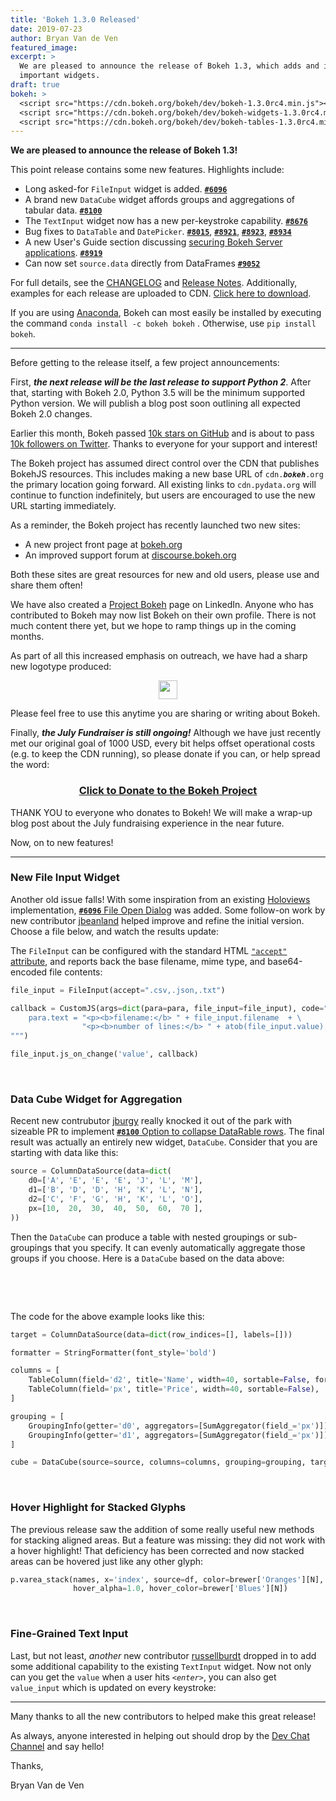 ```yaml
---
title: 'Bokeh 1.3.0 Released'
date: 2019-07-23
author: Bryan Van de Ven
featured_image:
excerpt: >
  We are pleased to announce the release of Bokeh 1.3, which adds and improves
  important widgets.
draft: true
bokeh: >
  <script src="https://cdn.bokeh.org/bokeh/dev/bokeh-1.3.0rc4.min.js"></script>
  <script src="https://cdn.bokeh.org/bokeh/dev/bokeh-widgets-1.3.0rc4.min.js"></script>
  <script src="https://cdn.bokeh.org/bokeh/dev/bokeh-tables-1.3.0rc4.min.js"></script>
---
```


**We are pleased to announce the release of Bokeh 1.3!**

This point release contains some new features. Highlights include:

* Long asked-for ``FileInput`` widget is added. [**``#6096``**](https://github.com/bokeh/bokeh/issues/6096)
* A brand new ``DataCube`` widget affords groups and aggregations of tabular data. [**``#8100``**](https://github.com/bokeh/bokeh/issues/8100)
* The ``TextInput`` widget now has a new per-keystroke capability. [**``#8676``**](https://github.com/bokeh/bokeh/issues/8676)
* Bug fixes to ``DataTable`` and ``DatePicker``. [**``#8015``**](https://github.com/bokeh/bokeh/issues/8015), [**``#8921``**](https://github.com/bokeh/bokeh/issues/8921), [**``#8923``**](https://github.com/bokeh/bokeh/issues/8923), [**``#8934``**](https://github.com/bokeh/bokeh/issues/8934)
* A new User's Guide section discussing [securing Bokeh Server applications](https://bokeh.pydata.org/en/latest/docs/user_guide/server.html#security). [**``#8919``**](https://github.com/bokeh/bokeh/issues/8919)
* Can now set `source.data` directly from DataFrames [**``#9052``**](https://github.com/bokeh/bokeh/issues/9052)

For full details, see the [CHANGELOG](https://github.com/bokeh/bokeh/blob/master/CHANGELOG)
and [Release Notes](https://bokeh.pydata.org/en/latest/docs/releases.html).
Additionally, examples for each release are uploaded to CDN.
[Click here to download](https://cdn.bokeh.org/bokeh/examples/examples-1.3.0.zip).

If you are using
[Anaconda](https://www.anaconda.com/downloads), Bokeh can most easily be installed
by executing the command ``conda install -c bokeh bokeh`` . Otherwise, use
``pip install bokeh``.

-----

Before getting to the release itself, a few project announcements:

First, ***the next release will be the last release to support Python 2***.
After that, starting with Bokeh 2.0, Python 3.5 will be the minimum supported Python version.
We will publish a blog post soon outlining all expected Bokeh 2.0 changes.

Earlier this month, Bokeh passed [10k stars on GitHub](https://github.com/bokeh/bokeh) and is
about to pass [10k followers on Twitter](https://twitter.com/BokehPlots). Thanks to everyone
for your support and interest!

The Bokeh project has assumed direct control over the CDN that publishes BokehJS
resources. This includes making a new base URL of ``cdn.``***``bokeh``***``.org`` the primary
location going forward. All existing links to ``cdn.pydata.org`` will continue
to function indefinitely, but users are encouraged to use the new URL
starting immediately.

As a reminder, the Bokeh project has recently launched two new sites:

* A new project front page at [bokeh.org](https://bokeh.org)
* An improved support forum at [discourse.bokeh.org](https://discourse.bokeh.org)

Both these sites are great resources for new and old users, please use and share
them often!

We have also created a [Project Bokeh](ttps://www.linkedin.com/company/20282761/)
page on LinkedIn. Anyone who has contributed to Bokeh may now list Bokeh on their
own profile.
There is not much content there yet, but we hope to ramp things up in the coming
months.

As part of all this increased emphasis on outreach, we have had a sharp new logotype
produced:

<center>
<img src="https://static.bokeh.org/logos/logotype.svg" height="30" /><p />
</center>

Please feel free to use this anytime you are sharing or writing about Bokeh.

Finally, ***the July Fundraiser is still ongoing!*** Although we have just recently met
our original goal of 1000 USD, every bit helps offset operational costs (e.g. to
keep the CDN running), so please donate if you can, or help spread the word:

<center>
<a href="https://numfocus.salsalabs.org/bokeh-july-fundraiser/index.html">
<b><h3>Click to Donate to the Bokeh Project</h3></b>
</a><p />
</center>

THANK YOU to everyone who donates to Bokeh! We will make a wrap-up blog post about the
July fundraising experience in the near future.

Now, on to new features!

-----

### New File Input Widget

Another old issue falls! With some inspiration from an existing [Holoviews](https://holoviews.org)
implementation, [**``#6096``** File Open Dialog](https://github.com/bokeh/bokeh/issues/6096) was
added. Some follow-on work by new contributor [jbeanland](https://github.com/jbeanland) helped
improve and refine the initial version.
Choose a file below, and watch the results update:

<div id="file-input" width="100%"></div>

<script>
  fetch('/static/release-1-3-0/file-input.json')
    .then(function(response) { return response.json(); })
    .then(function(item) { Bokeh.embed.embed_item(item, "file-input"); })
</script>

The ``FileInput`` can be configured with the standard HTML [``"accept"`` attribute](https://www.w3schools.com/tags/att_input_accept.asp),
and reports back the base filename, mime type, and base64-encoded file contents:

```python
file_input = FileInput(accept=".csv,.json,.txt")

callback = CustomJS(args=dict(para=para, file_input=file_input), code="""
    para.text = "<p><b>filename:</b> " + file_input.filename  + \
                "<p><b>number of lines:</b> " + atob(file_input.value).split('\\n').length
""")

file_input.js_on_change('value', callback)
```

&nbsp;

### Data Cube Widget for Aggregation

Recent new contrubutor [jburgy](https://github.com/jburgy) really knocked it out of the
park with sizeable PR to implement [**``#8100``** Option to collapse DataRable rows](https://github.com/bokeh/bokeh/issues/8100). The final result was actually an entirely new widget,
``DataCube``. Consider that you are starting with data like this:

```python
source = ColumnDataSource(data=dict(
    d0=['A', 'E', 'E', 'E', 'J', 'L', 'M'],
    d1=['B', 'D', 'D', 'H', 'K', 'L', 'N'],
    d2=['C', 'F', 'G', 'H', 'K', 'L', 'O'],
    px=[10,  20,  30,  40,  50,  60,  70 ],
))
```

Then the ``DataCube`` can produce a table with nested groupings or sub-groupings that
you specify. It can evenly automatically aggregate those groups if you
choose. Here is a ``DataCube`` based on the data above:

&nbsp;

<center>
<div id="data-cube"></div>
</center>

<script>
  fetch('/static/release-1-3-0/data-cube.json')
    .then(function(response) { return response.json(); })
    .then(function(item) { Bokeh.embed.embed_item(item, "data-cube"); })
</script>

&nbsp;

The code for the above example looks like this:

```python
target = ColumnDataSource(data=dict(row_indices=[], labels=[]))

formatter = StringFormatter(font_style='bold')

columns = [
    TableColumn(field='d2', title='Name', width=40, sortable=False, formatter=formatter),
    TableColumn(field='px', title='Price', width=40, sortable=False),
]

grouping = [
    GroupingInfo(getter='d0', aggregators=[SumAggregator(field_='px')]),
    GroupingInfo(getter='d1', aggregators=[SumAggregator(field_='px')])
]

cube = DataCube(source=source, columns=columns, grouping=grouping, target=target)
```

&nbsp;

### Hover Highlight for Stacked Glyphs

The previous release saw the addition of some really useful new methods for stacking
aligned areas. But a feature was missing: they did not work with a hover highlight!
That deficiency has been corrected and now stacked areas can be hovered just like any
other glyph:

```python
p.varea_stack(names, x='index', source=df, color=brewer['Oranges'][N],
              hover_alpha=1.0, hover_color=brewer['Blues'][N])
```

<center>
<div id="stacked-hover-highlight"></div>
</center>

<script>
  fetch('/static/release-1-3-0/stacked-hover-highlight.json')
    .then(function(response) { return response.json(); })
    .then(function(item) { Bokeh.embed.embed_item(item, "stacked-hover-highlight"); })
</script>

&nbsp;

### Fine-Grained Text Input

Last, but not least, *another* new contributor [russellburdt](https://github.com/russellburdt)
dropped in to add some additional capability to the existing ``TextInput`` widget.
Now not only can you get the ``value`` when a user hits *``<enter>``*, you can also get
``value_input`` which is updated on every keystroke:

<div id="text-input"></div>

<script>
  fetch('/static/release-1-3-0/text-input.json')
    .then(function(response) { return response.json(); })
    .then(function(item) { Bokeh.embed.embed_item(item, "text-input"); })
</script>

----


Many thanks to all the new contributors to helped make this great release!

As always, anyone interested in helping out should drop by the
[Dev Chat Channel](https://gitter.im/bokeh/bokeh-dev) and say hello!

Thanks,

Bryan Van de Ven
